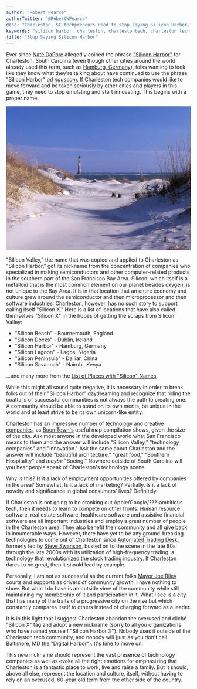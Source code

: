 ```yaml
---
author: "Robert Pearce"
authorTwitter: "@RobertWPearce"
desc: "Charleston, SC techpreneurs need to stop saying Silicon Harbor."
keywords: "silicon harbor, charleston, charlestontech, charleston tech, south carolina tech"
title: "Stop Saying Silicon Harbor"
---
```


Ever since [Nate DaPore](https://twitter.com/natedapore) allegedly coined the
phrase ["Silicon Harbor"](http://charlestonmag.com/features/the_rise_of_silicon_harbor)
for Charleston, South Carolina (even though other cities around the world already
used this term, such as [Hamburg, Germany](https://twitter.com/siliconharbor)),
folks wanting to look like they know what they're talking about have continued
to use the phrase "Silicon Harbor" _[ad](http://www.fastcompany.com/1839445/introducing-silicon-harbor-charleston-sc-home-twitpic-and-amazons-createspace)
[nauseam](http://www.charlestoncitypaper.com/charleston/silicon-harbor-is-becoming-a-major-player-in-the-nations-tech-scene/Content?oid=4604950)_.
If Charleston tech companies would like to move forward and be taken seriously
by other cities and players in this game, they need to stop emulating and start
innovating. This begins with a proper name.

<img
  alt="Sandy path with Morris Island lighthouse and ocean in the background"
  decoding="async"
  height="393"
  loading="lazy"
  src="./images/stop-saying-sh-morris-island.webp"
  width="600"
/>

"Silicon Valley," the name that was copied and applied to Charleston as "Silicon
Harbor," got its nickname from the concentration of companies who specialized in
making semiconductors and other computer-related products in the southern part
of the San Francisco Bay Area. Silicon, which itself is a metalloid that is the
most common element on our planet besides oxygen, is not unique to the Bay Area.
It is in that location that an entire economy and culture grew around the
semiconductor and then microprocessor and then software industries. Charleston,
however, has no such story to support calling itself "Silicon X." Here is a list
of locations that have also called themselves "Silicon X" in the hopes of
getting the scraps from Silicon Valley:

* "Silicon Beach" - Bournemouth, England
* "Silicon Docks" - Dublin, Ireland
* "Silicon Harbor" - Hamburg, Germany
* "Silicon Lagoon" - Lagos, Nigeria
* "Silicon Peninsula" - Dailiar, China
* "Silicon Savannah" - Nairobi, Kenya

...and many more from the [List of Places with "Silicon"
Names](http://en.wikipedia.org/wiki/List_of_places_with_%22Silicon%22_names).

While this might all sound quite negative, it is necessary in order to break
folks out of their "Silicon Harbor" daydreaming and recognize that riding the
coattails of successful communities is not always the path to creating one.
A community should be able to stand on its own merits, be unique in the world
and at least strive to be its own unicorn-like entity.

Charleston has an [impressive number of technology and creative
companies](http://boomtownroi.com/chstechmap), as
[BoomTown's](http://boomtownroi.com) useful map compilation shows, given the
size of the city. Ask most anyone in the developed world what San Francisco
means to them and the answer will include "Silicon Valley," "technology
companies" and "innovation." Ask the same about Charleston and the answer will
include "beautiful architecture," "great food," "Southern Hospitality" and
_maybe_ "Boeing." Nowhere outside of South Carolina will you hear people speak
of Charleston's technology scene.

Why is this? Is it a lack of employment opportunities offered by companies in
the area? Somewhat. Is it a lack of marketing? Partially. Is it a lack of
novelty and significance in global consumers' lives? Definitely.

If Charleston is not going to be cranking out Apple/Google/???-ambitious tech,
then it needs to learn to compete on other fronts. Human resource software,
real estate software, healthcare software and assistive financial software are
all important industries and employ a great number of people in the Charleston
area. They also benefit their community and all give back in innumerable ways.
However, there have yet to be any ground-breaking technologies to come out of
Charleston since [Automated Trading Desk](http://www.atdesk.com), formerly led
by [Steve Swanson](http://sb.cofc.edu/officeofthedean/boardofgovernors/swanson.php),
busted on to the scene in the late 80s through the late 2000s with its
utilization of high-frequency trading, a technology that revolutionized the
stock trading industry. If Charleston dares to be great, then it should lead by
example.

Personally, I am not as successful as the current folks [Mayor Joe
Riley](https://en.wikipedia.org/wiki/Joseph_P._Riley,_Jr.) courts and supports
as drivers of community growth. I have nothing to show. But what I do have is an
outside view of the community while still maintaining my membership of it and
participation in it. What I see is a city that has many of the traits of a
progressive city on the rise but which constantly compares itself to others
instead of charging forward as a leader.

It is in this light that I suggest Charleston abandon the overused and cliché
"Silicon X" tag and adopt a new nickname (sorry to all you organizations who
have named yourself "Silicon Harbor X"). Nobody uses it outside of the
Charleston tech community, and nobody will (just as you don't call Baltimore, MD
the "Digital Harbor"). It's time to move on.

This new nickname should represent the vast presence of technology companies as
well as evoke all the right emotions for emphasizing that Charleston is a
fantastic place to work, live and raise a family. But it should, above all else,
represent the location and culture, itself, without having to rely on an
overused, 60-year old term from the other side of the country.
